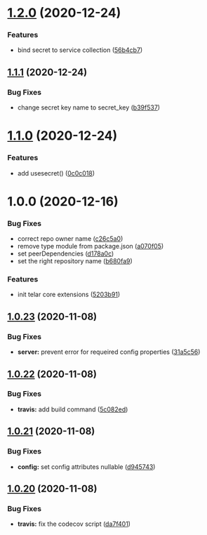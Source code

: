 # [1.2.0](https://github.com/Qolzam/telar-core-ext-js/compare/v1.1.1...v1.2.0) (2020-12-24)


### Features

* bind secret to service collection ([56b4cb7](https://github.com/Qolzam/telar-core-ext-js/commit/56b4cb7d82fe85589167cc5a8a3be61dbcdea8fe))

## [1.1.1](https://github.com/Qolzam/telar-core-ext-js/compare/v1.1.0...v1.1.1) (2020-12-24)


### Bug Fixes

* change secret key name to secret_key ([b39f537](https://github.com/Qolzam/telar-core-ext-js/commit/b39f53728852bdf373cd3a3e9500cb81942f90e8))

# [1.1.0](https://github.com/Qolzam/telar-core-ext-js/compare/v1.0.0...v1.1.0) (2020-12-24)


### Features

* add usesecret() ([0c0c018](https://github.com/Qolzam/telar-core-ext-js/commit/0c0c018772ca8382d69c7d5415f5951935e228de))

# 1.0.0 (2020-12-16)


### Bug Fixes

* correct repo owner name ([c26c5a0](https://github.com/Qolzam/telar-core-ext-js/commit/c26c5a0a85018a502d143eeaf8b34bb7f30afd47))
* remove type module from package.json ([a070f05](https://github.com/Qolzam/telar-core-ext-js/commit/a070f05ecae5ab9b2d13ae5de721d5e51150d3c3))
* set peerDependencies ([d178a0c](https://github.com/Qolzam/telar-core-ext-js/commit/d178a0c5ef89b0e817edcea4861e0600eaac3766))
* set the right repository name ([b680fa9](https://github.com/Qolzam/telar-core-ext-js/commit/b680fa9a48191b081c4519fc93ae4fc51eae4673))


### Features

* init telar core extensions ([5203b91](https://github.com/Qolzam/telar-core-ext-js/commit/5203b9136afd06167897bac713a1aff27e579434))

## [1.0.23](https://github.com/telarpress/telar-core-js/compare/v1.0.22...v1.0.23) (2020-11-08)


### Bug Fixes

* **server:** prevent error for requeired config properties ([31a5c56](https://github.com/telarpress/telar-core-js/commit/31a5c56971d5f7fa5089d0ab351c834e1de67abd))

## [1.0.22](https://github.com/telarpress/telar-core-js/compare/v1.0.21...v1.0.22) (2020-11-08)


### Bug Fixes

* **travis:** add build command ([5c082ed](https://github.com/telarpress/telar-core-js/commit/5c082ed3dd0822c5a92f1c81bc6cb7f574a3f5a0))

## [1.0.21](https://github.com/telarpress/telar-core-js/compare/v1.0.20...v1.0.21) (2020-11-08)


### Bug Fixes

* **config:** set config attributes nullable ([d945743](https://github.com/telarpress/telar-core-js/commit/d9457433fbe818676f0ad0bbdf468af9900efce0))

## [1.0.20](https://github.com/telarpress/telar-core-js/compare/v1.0.19...v1.0.20) (2020-11-08)


### Bug Fixes

* **travis:** fix the codecov script ([da7f401](https://github.com/telarpress/telar-core-js/commit/da7f4017c73cd433e557ae4722a2329facf6a6a5))
